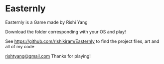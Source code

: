 # Easternly

Easternly is a Game made by Rishi Yang

Download the folder corresponding with your OS and play!

See https://github.com/rishikiram/Easternly to find the project files, art and all of my code

rishtyang@gmail.com
Thanks for playing!
